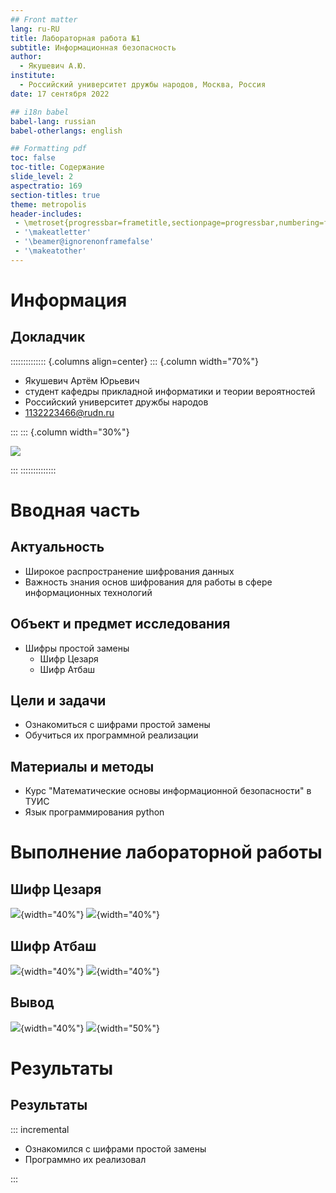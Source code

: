 ```yaml
---
## Front matter
lang: ru-RU
title: Лабораторная работа №1
subtitle: Информационная безопасность
author:
  - Якушевич А.Ю.
institute:
  - Российский университет дружбы народов, Москва, Россия
date: 17 сентября 2022

## i18n babel
babel-lang: russian
babel-otherlangs: english

## Formatting pdf
toc: false
toc-title: Содержание
slide_level: 2
aspectratio: 169
section-titles: true
theme: metropolis
header-includes:
 - \metroset{progressbar=frametitle,sectionpage=progressbar,numbering=fraction}
 - '\makeatletter'
 - '\beamer@ignorenonframefalse'
 - '\makeatother'
---
```


# Информация

## Докладчик

:::::::::::::: {.columns align=center}
::: {.column width="70%"}

  * Якушевич Артём Юрьевич
  * студент кафедры прикладной информатики и теории вероятностей
  * Российский университет дружбы народов
  * [1132223466@rudn.ru](mailto:1132223466@rudn.ru)

:::
::: {.column width="30%"}

![](./image/acdc.jpg)

:::
::::::::::::::

# Вводная часть

## Актуальность

- Широкое распространение шифрования данных
- Важность знания основ шифрования для работы в сфере информационных технологий

## Объект и предмет исследования

- Шифры простой замены
  - Шифр Цезаря
  - Шифр Атбаш

## Цели и задачи

- Ознакомиться с шифрами простой замены 
- Обучиться их программной реализации

## Материалы и методы

- Курс "Математические основы информационной безопасности" в ТУИС
- Язык программирования python

# Выполнение лабораторной работы

## Шифр Цезаря

![](./image/1.png){width="40%"}
![](./image/3.png){width="40%"}

## Шифр Атбаш

![](./image/2.png){width="40%"}
![](./image/4.png){width="40%"}

## Вывод

![](./image/5.png){width="40%"}
![](./image/6.png){width="50%"}


# Результаты

## Результаты

::: incremental

- Ознакомился с шифрами простой замены
- Программно их реализовал

:::


